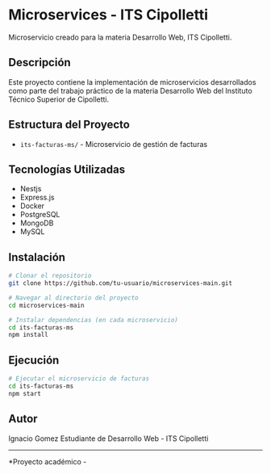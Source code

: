 # Microservices - ITS Cipolletti

Microservicio creado para la materia Desarrollo Web, ITS Cipolletti.

## Descripción

Este proyecto contiene la implementación de microservicios desarrollados como parte del trabajo práctico de la materia Desarrollo Web del Instituto Técnico Superior de Cipolletti.

## Estructura del Proyecto

- `its-facturas-ms/` - Microservicio de gestión de facturas

## Tecnologías Utilizadas

- Nestjs
- Express.js
- Docker  
- PostgreSQL
- MongoDB
- MySQL

## Instalación

```bash
# Clonar el repositorio
git clone https://github.com/tu-usuario/microservices-main.git

# Navegar al directorio del proyecto
cd microservices-main

# Instalar dependencias (en cada microservicio)
cd its-facturas-ms
npm install
```

## Ejecución

```bash
# Ejecutar el microservicio de facturas
cd its-facturas-ms
npm start
```

## Autor

Ignacio Gomez Estudiante de Desarrollo Web - ITS Cipolletti

---

*Proyecto académico -
